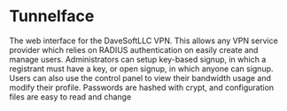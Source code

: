 # Tunnelface
The web interface for the DaveSoftLLC VPN. 
This allows any VPN service provider which relies on RADIUS authentication on easily create and manage users. Administrators can setup key-based signup, in which a registrant must have a key, or open signup, in which anyone can signup. Users can also use the control panel to view their bandwidth usage and modify their profile. Passwords are hashed with crypt, and configuration files are easy to read and change
